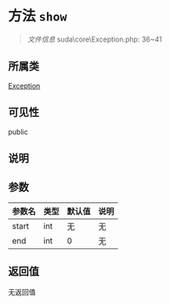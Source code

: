 # 方法 `show`

> *文件信息* suda\core\Exception.php: 36~41

## 所属类 

[Exception](../Exception.md)

## 可见性

 public 

## 说明



## 参数


| 参数名 | 类型 | 默认值 | 说明 |
|--------|-----|-------|-------|
| start |  int | 无 | 无 |
| end |  int | 0 | 无 |



## 返回值

无返回值
